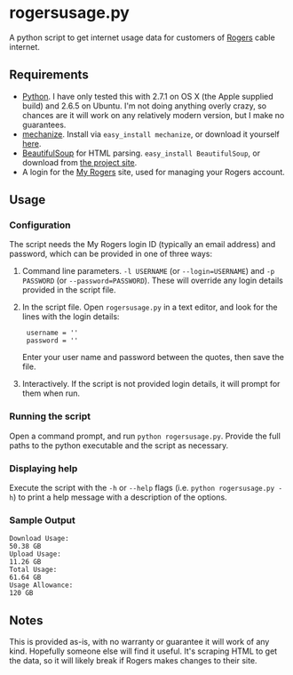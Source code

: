 # rogersusage.py
A python script to get internet usage data for customers of [Rogers][] cable internet.

## Requirements
 - [Python][python]. I have only tested this with 2.7.1 on OS X (the Apple supplied build) and 2.6.5 on Ubuntu. I'm not doing anything overly crazy, so chances are it will work on any relatively modern version, but I make no guarantees.
 - [mechanize][]. Install via `easy_install mechanize`, or download it yourself [here][mechanize dl].
 - [BeautifulSoup][] for HTML parsing. `easy_install BeautifulSoup`, or download from [the project site][soup dl].
 - A login for the [My Rogers][] site, used for managing your Rogers account.
 
## Usage
### Configuration
The script needs the My Rogers login ID (typically an email address) and password, which can be provided in one of three ways:

1. Command line parameters. `-l USERNAME` (or `--login=USERNAME`) and `-p PASSWORD` (or `--password=PASSWORD`). These will override any login details provided in the script file.
2. In the script file. Open `rogersusage.py` in a text editor, and look for the lines with the login details:

        username = ''
        password = ''

    Enter your user name and password between the quotes, then save the file.
3. Interactively. If the script is not provided login details, it will prompt for them when run.

### Running the script
Open a command prompt, and run `python rogersusage.py`. Provide the full paths to the python executable and the script as necessary.

### Displaying help
Execute the script with the `-h` or `--help` flags (i.e. `python rogersusage.py -h`) to print a help message with a description of the options.

### Sample Output
    Download Usage:
    50.38 GB
    Upload Usage:
    11.26 GB
    Total Usage:
    61.64 GB
    Usage Allowance:
    120 GB

## Notes
This is provided as-is, with no warranty or guarantee it will work of any kind. Hopefully someone else will find it useful. It's scraping HTML to get the data, so it will likely break if Rogers makes changes to their site.

[BeautifulSoup]: http://www.crummy.com/software/BeautifulSoup/
[soup dl]: http://www.crummy.com/software/BeautifulSoup/#Download
[python]: http://www.python.org/
[rogers]: http://www.rogers.com
[my rogers]: https://www.rogers.com/web/RogersServices.portal?_nfpb=true&amp;_pageLabel=My%20Rogers_Home
[mechanize]: http://wwwsearch.sourceforge.net/mechanize/
[mechanize dl]: http://wwwsearch.sourceforge.net/mechanize/download.html
